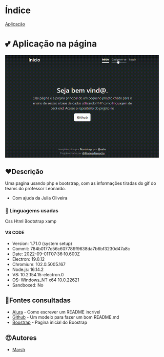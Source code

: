 # Índice

[Aplicação](https://github.com/MarshyyUWU/cadastroJava/blob/main/README.md#projeto---criando-tela-de-cadastro-com-javascript)  

# 💕 Aplicação na página

![](gif-do-app-bootstrap.gif)

## ❤️Descrição
Uma pagina usando php e bootstrap, com as informações tiradas do gif do teams do professor Leonardo.
- Com ajuda da Julia Oliveira

### 💖 Linguagems usadas
Css
Html
Bootstrap
xamp
#### VS CODE
- Version: 1.71.0 (system setup)
- Commit: 784b0177c56c607789f9638da7b6bf3230d47a8c
- Date: 2022-09-01T07:36:10.600Z
- Electron: 19.0.12
- Chromium: 102.0.5005.167
- Node.js: 16.14.2
- V8: 10.2.154.15-electron.0
- OS: Windows_NT x64 10.0.22621
- Sandboxed: No
## 🥰Fontes consultadas

* [Alura](https://www.alura.com.br/artigos/escrever-bom-readme) - Como escrever um README incrível
* [Github](https://gist.github.com/lohhans/f8da0b147550df3f96914d3797e9fb89) - Um modelo para fazer um bom README.md
* [Boostrap](https://getbootstrap.com/) - Pagina inicial do Boostrap

## 😍Autores
* [Marsh](https://github.com/MarshyyUWU)

